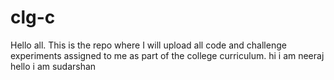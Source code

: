 # clg-c

Hello all. This is the repo where I will upload all code and challenge experiments assigned to me as part of the college curriculum.
hi i am neeraj
hello i am sudarshan